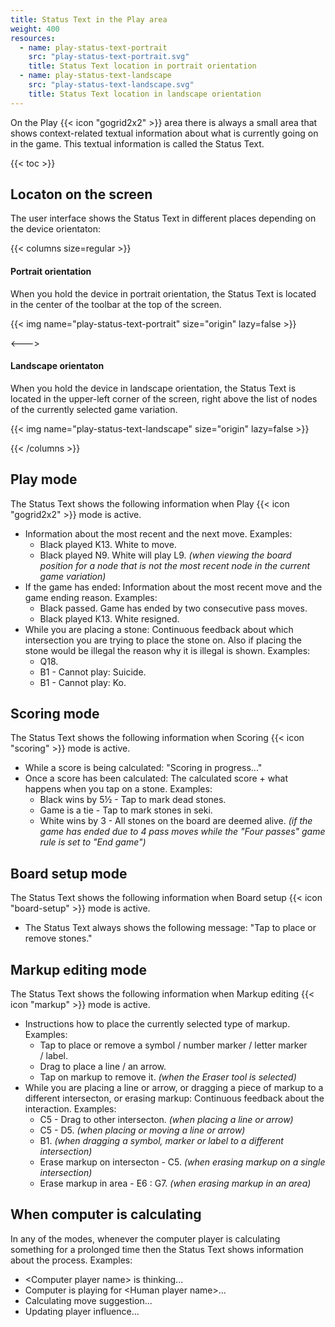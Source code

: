 ```yaml
---
title: Status Text in the Play area
weight: 400
resources:
  - name: play-status-text-portrait
    src: "play-status-text-portrait.svg"
    title: Status Text location in portrait orientation
  - name: play-status-text-landscape
    src: "play-status-text-landscape.svg"
    title: Status Text location in landscape orientation
---
```


On the Play {{< icon "gogrid2x2" >}} area there is always a small area that shows context-related textual information about what is currently going on in the game. This textual information is called the Status Text.

{{< toc >}}

## Locaton on the screen

The user interface shows the Status Text in different places depending on the device orientaton:

{{< columns size=regular >}}

#### Portrait orientation

When you hold the device in portrait orientation, the Status Text is located in the center of the toolbar at the top of the screen.

{{< img name="play-status-text-portrait" size="origin" lazy=false >}}

<--->

#### Landscape orientaton

When you hold the device in landscape orientation, the Status Text is located in the upper-left corner of the screen, right above the list of nodes of the currently selected game variation.

{{< img name="play-status-text-landscape" size="origin" lazy=false >}}

{{< /columns >}}

## Play mode

The Status Text shows the following information when Play {{< icon "gogrid2x2" >}} mode is active.

- Information about the most recent and the next move. Examples:
  - Black played K13. White to move.
  - Black played N9. White will play L9. *(when viewing the board position for a node that is not the most recent node in the current game variation)*
- If the game has ended: Information about the most recent move and the game ending reason. Examples:
  - Black passed. Game has ended by two consecutive pass moves.
  - Black played K13. White resigned.
- While you are placing a stone: Continuous feedback about which intersection you are trying to place the stone on. Also if placing the stone would be illegal the reason why it is illegal is shown. Examples:
  - Q18.
  - B1 - Cannot play: Suicide.
  - B1 - Cannot play: Ko.

## Scoring mode

The Status Text shows the following information when Scoring {{< icon "scoring" >}} mode is active.

- While a score is being calculated: "Scoring in progress..."
- Once a score has been calculated: The calculated score + what happens when you tap on a stone. Examples:
  - Black wins by 5½ - Tap to mark dead stones.
  - Game is a tie - Tap to mark stones in seki.
  - White wins by 3 - All stones on the board are deemed alive. *(if the game has ended due to 4 pass moves while the "Four passes" game rule is set to "End game")*

## Board setup mode

The Status Text shows the following information when Board setup {{< icon "board-setup" >}} mode is active.

- The Status Text always shows the following message: "Tap to place or remove stones."

## Markup editing mode

The Status Text shows the following information when Markup editing {{< icon "markup" >}} mode is active.

- Instructions how to place the currently selected type of markup. Examples:
  - Tap to place or remove a symbol / number marker / letter marker / label.
  - Drag to place a line / an arrow.
  - Tap on markup to remove it. *(when the Eraser tool is selected)*
- While you are placing a line or arrow, or dragging a piece of markup to a different intersecton, or erasing markup: Continuous feedback about the interaction. Examples:
  - C5 - Drag to other intersecton. *(when placing a line or arrow)*
  - C5 - D5. *(when placing or moving a line or arrow)*
  - B1. *(when dragging a symbol, marker or label to a different intersection)*
  - Erase markup on intersecton - C5. *(when erasing markup on a single intersection)*
  - Erase markup in area - E6 : G7. *(when erasing markup in an area)*

## When computer is calculating

In any of the modes, whenever the computer player is calculating something for a prolonged time then the Status Text shows information about the process. Examples:

- &lt;Computer player name&gt; is thinking...
- Computer is playing for &lt;Human player name&gt;...
- Calculating move suggestion...
- Updating player influence...
